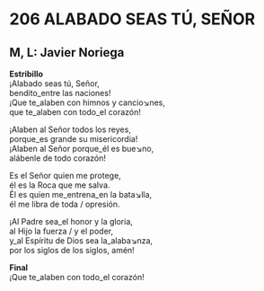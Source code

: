 # 206 ALABADO SEAS TÚ, SEÑOR

## M, L: Javier Noriega

**Estribillo**  
¡Alabado seas tú, Señor,  
bendito_entre las naciones!  
¡Que te_alaben con himnos y cancio↘nes,  
que te_alaben con todo_el corazón!  

¡Alaben al Señor todos los reyes,  
porque_es grande su misericordia!  
¡Alaben al Señor porque_él es bue↘no,  
alábenle de todo corazón!  

Es el Señor quien me protege,  
él es la Roca que me salva.  
Él es quien me_entrena_en la bata↘lla,  
él me libra de toda / opresión.  

¡Al Padre sea_el honor y la gloria,  
al Hijo la fuerza / y el poder,  
y_al Espíritu de Dios sea la_alaba↘nza,  
por los siglos de los siglos, amén!  

**Final**  
¡Que te_alaben con todo_el corazón!  

